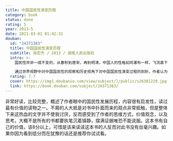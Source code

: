 ```yaml
---
title: 中国国民性演变历程
category: book
status: done
rating: 5
year: 2013-5
date: 2021-03-01 01:42:31
douban:
  id: "24371383"
  title: 中国国民性演变历程
  subtitle: 张宏杰 / 2013 / 湖南人民出版社
  intro: >-
    国民性并非一成不变的，从春秋到唐宋，再到明清，中国人的性格如同瀑布一样，飞流直下，越来越恶化。春秋时代中国人单纯淳朴；唐代人雄健阳光，有尚武精神；进入明清之后，流氓气越来越重。而此流变与专制制度的发展有着密不可分的关系。

    通过世界视野中对中国国民性的观察和历史视角下对中国国民性演变过程的剖析，作者认为是落后的制度造成了中国人的劣根性。近代以来，从梁启超、鲁迅到蒋介石、毛泽东，为改造国民性都付出了艰辛的努力，但收效甚微，其根源在于制度建设与国民性改造之不同步。中国人身上并没有“过滤性病菌”，要改造国民性，必须从制度方面去努力。
  rating: 7.7
  cover: https://img1.doubanio.com/view/subject/l/public/s26381229.jpg
  link: https://book.douban.com/subject/24371383/
---
```


非常好读，比较完整，概述了作者眼中的国民性发展历程，内容很有启发性，读过最有价值的读物之一。不屑的人大抵是对书中扑面而来的观点非常抵触，但是整体下来这热血的文字并不使我讨厌，反而感受到了作者的思维方式，价值观念，以及思考。大概不是所有的书都要执笔沉着镇静，摆满证据唯恐不能说服。这本书有自己的价值，该8分以上，可惜是该来读读这本书的人反而对此书没有丝毫兴趣。如果你因为看到低分而在犹豫的话还是推荐你试试看。
